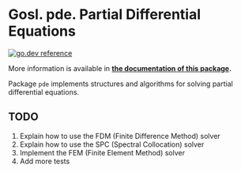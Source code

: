 # Gosl. pde. Partial Differential Equations

[![go.dev reference](https://img.shields.io/badge/go.dev-reference-007d9c?logo=go&logoColor=white&style=flat-square)](https://pkg.go.dev/github.com/cpmech/gosl/pde)

More information is available in **[the documentation of this package](https://pkg.go.dev/github.com/cpmech/gosl/pde).**

Package `pde` implements structures and algorithms for solving partial differential equations.

## TODO

1. Explain how to use the FDM (Finite Difference Method) solver
2. Explain how to use the SPC (Spectral Collocation) solver
3. Implement the FEM (Finite Element Method) solver
4. Add more tests
